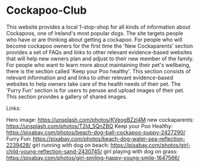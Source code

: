 # Cockapoo-Club

This website provides a local 1-stop-shop for all kinds of information about Cockapoos, one of Ireland's most popular dogs. 
The site targets people who have or are thinking about getting a cockapoo. 
For people who will become cockapoo owners for the first time the 'New Cockaparents' section provides a set of FAQs and links to other relevant evidence-based websites that will help new owners plan and adjust to their new member of the family.
For people who want to learn more about maintaining their pet's wellbeing, there is the section called 'Keep your Poo healthy'. This section consists of relevant information and and links to other relevant evidence-based websites to help owners take care of the health needs of their pet.
The 'Furry Fun' section is for users to peruse and upload images of their pet. This section provides a gallery of shared images. 





Links:

Hero image: https://unsplash.com/photos/KVeogBZzl4M 
new cockaparents: https://unsplash.com/photos/T2ld_5QnZBQ 
Keep your Poo Healthy: https://pixabay.com/photos/beach-dog-ball-cockapoo-puppy-2427290/ 
Furry Fun: https://pixabay.com/photos/beach-dog-water-sea-reflection-2239428/ 
girl running with dog on beach: https://pixabay.com/photos/girl-child-young-reflection-sand-2430745/
girl playing with dog on grass: https://pixabay.com/photos/girl-smiling-happy-young-smile-1647566/ 
